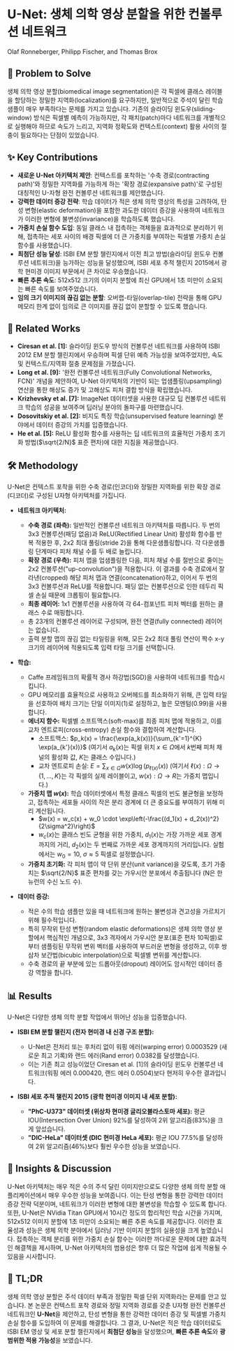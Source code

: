 # U-Net: 생체 의학 영상 분할을 위한 컨볼루션 네트워크

Olaf Ronneberger, Philipp Fischer, and Thomas Brox

## 🧩 Problem to Solve

생체 의학 영상 분할(biomedical image segmentation)은 각 픽셀에 클래스 레이블을 할당하는 정밀한 지역화(localization)를 요구하지만, 일반적으로 주석이 달린 학습 샘플이 매우 부족하다는 문제를 가지고 있습니다. 기존의 슬라이딩 윈도우(sliding-window) 방식은 픽셀별 예측이 가능하지만, 각 패치(patch)마다 네트워크를 개별적으로 실행해야 하므로 속도가 느리고, 지역화 정확도와 컨텍스트(context) 활용 사이의 절충이 필요하다는 단점이 있었습니다.

## ✨ Key Contributions

- **새로운 U-Net 아키텍처 제안**: 컨텍스트를 포착하는 '수축 경로(contracting path)'와 정밀한 지역화를 가능하게 하는 '확장 경로(expansive path)'로 구성된 대칭적인 U-자형 완전 컨볼루션 네트워크를 제안했습니다.
- **강력한 데이터 증강 전략**: 학습 데이터가 적은 생체 의학 영상의 특성을 고려하여, 탄성 변형(elastic deformation)을 포함한 과도한 데이터 증강을 사용하여 네트워크가 이러한 변형에 불변성(invariance)을 학습하도록 했습니다.
- **가중치 손실 함수 도입**: 동일 클래스 내 접촉하는 객체들을 효과적으로 분리하기 위해, 접촉하는 세포 사이의 배경 픽셀에 더 큰 가중치를 부여하는 픽셀별 가중치 손실 함수를 사용했습니다.
- **최첨단 성능 달성**: ISBI EM 분할 챌린지에서 이전 최고 방법(슬라이딩 윈도우 컨볼루션 네트워크)을 능가하는 성능을 달성했으며, ISBI 세포 추적 챌린지 2015에서 광학 현미경 이미지 부문에서 큰 차이로 우승했습니다.
- **빠른 추론 속도**: 512x512 크기의 이미지 분할에 최신 GPU에서 1초 미만이 소요되는 빠른 속도를 보여주었습니다.
- **임의 크기 이미지의 끊김 없는 분할**: 오버랩-타일(overlap-tile) 전략을 통해 GPU 메모리 한계 없이 임의로 큰 이미지를 끊김 없이 분할할 수 있도록 했습니다.

## 📎 Related Works

- **Ciresan et al. [1]:** 슬라이딩 윈도우 방식의 컨볼루션 네트워크를 사용하여 ISBI 2012 EM 분할 챌린지에서 우승하며 픽셀 단위 예측 가능성을 보여주었지만, 속도 및 컨텍스트/지역화 절충 문제점을 가졌습니다.
- **Long et al. [9]:** '완전 컨볼루션 네트워크(Fully Convolutional Networks, FCN)' 개념을 제안하여, U-Net 아키텍처의 기반이 되는 업샘플링(upsampling) 연산을 통한 해상도 증가 및 고해상도 피처 결합 방식을 확립했습니다.
- **Krizhevsky et al. [7]:** ImageNet 데이터셋을 사용한 대규모 딥 컨볼루션 네트워크 학습의 성공을 보여주며 딥러닝 분야의 돌파구를 마련했습니다.
- **Dosovitskiy et al. [2]:** 비지도 특징 학습(unsupervised feature learning) 분야에서 데이터 증강의 가치를 입증했습니다.
- **He et al. [5]:** ReLU 활성화 함수를 사용하는 딥 네트워크의 효율적인 가중치 초기화 방법($\sqrt{2/N}$ 표준 편차)에 대한 지침을 제공했습니다.

## 🛠️ Methodology

U-Net은 컨텍스트 포착을 위한 수축 경로(인코더)와 정밀한 지역화를 위한 확장 경로(디코더)로 구성된 U자형 아키텍처를 가집니다.

- **네트워크 아키텍처:**

  - **수축 경로 (좌측):** 일반적인 컨볼루션 네트워크 아키텍처를 따릅니다. 두 번의 3x3 컨볼루션(패딩 없음)과 ReLU(Rectified Linear Unit) 활성화 함수를 반복 적용한 후, 2x2 최대 풀링(stride 2)을 통해 다운샘플링합니다. 각 다운샘플링 단계마다 피처 채널 수를 두 배로 늘립니다.
  - **확장 경로 (우측):** 피처 맵을 업샘플링한 다음, 피처 채널 수를 절반으로 줄이는 2x2 컨볼루션("up-convolution")을 적용합니다. 이 결과를 수축 경로에서 잘라낸(cropped) 해당 피처 맵과 연결(concatenation)하고, 이어서 두 번의 3x3 컨볼루션과 ReLU를 적용합니다. 패딩 없는 컨볼루션으로 인한 테두리 픽셀 손실 때문에 크롭핑이 필요합니다.
  - **최종 레이어:** 1x1 컨볼루션을 사용하여 각 64-컴포넌트 피처 벡터를 원하는 클래스 수로 매핑합니다.
  - 총 23개의 컨볼루션 레이어로 구성되며, 완전 연결(fully connected) 레이어는 없습니다.
  - 출력 분할 맵의 끊김 없는 타일링을 위해, 모든 2x2 최대 풀링 연산이 짝수 x-y 크기의 레이어에 적용되도록 입력 타일 크기를 선택합니다.

- **학습:**

  - Caffe 프레임워크의 확률적 경사 하강법(SGD)을 사용하여 네트워크를 학습시킵니다.
  - GPU 메모리를 효율적으로 사용하고 오버헤드를 최소화하기 위해, 큰 입력 타일을 선호하여 배치 크기는 단일 이미지(1)로 설정하고, 높은 모멘텀(0.99)을 사용합니다.
  - **에너지 함수:** 픽셀별 소프트맥스(soft-max)를 최종 피처 맵에 적용하고, 이를 교차 엔트로피(cross-entropy) 손실 함수와 결합하여 계산합니다.
    - 소프트맥스: $p_k(x) = \frac{\exp(a_k(x))}{\sum_{k'=1}^{K} \exp(a_{k'}(x))}$ (여기서 $a_k(x)$는 픽셀 위치 $x \in \Omega$에서 $k$번째 피처 채널의 활성화 값, $K$는 클래스 수입니다.)
    - 교차 엔트로피 손실: $E = \sum_{x \in \Omega} w(x) \log(p_{\ell(x)}(x))$ (여기서 $\ell(x): \Omega \to \{1,...,K\}$는 각 픽셀의 실제 레이블이고, $w(x): \Omega \to R$는 가중치 맵입니다.)
  - **가중치 맵 $w(x)$:** 학습 데이터셋에서 특정 클래스 픽셀의 빈도 불균형을 보정하고, 접촉하는 세포들 사이의 작은 분리 경계에 더 큰 중요도를 부여하기 위해 미리 계산됩니다.
    - $w(x) = w_c(x) + w_0 \cdot \exp\left(-\frac{(d_1(x) + d_2(x))^2}{2\sigma^2}\right)$
    - $w_c(x)$는 클래스 빈도 균형을 위한 가중치, $d_1(x)$는 가장 가까운 세포 경계까지의 거리, $d_2(x)$는 두 번째로 가까운 세포 경계까지의 거리입니다. 실험에서는 $w_0 = 10$, $\sigma \approx 5$ 픽셀로 설정했습니다.
  - **가중치 초기화:** 각 피처 맵이 약 단위 분산(unit variance)을 갖도록, 초기 가중치는 $\sqrt{2/N}$ 표준 편차를 갖는 가우시안 분포에서 추출됩니다 (N은 한 뉴런의 수신 노드 수).

- **데이터 증강:**
  - 적은 수의 학습 샘플만 있을 때 네트워크에 원하는 불변성과 견고성을 가르치기 위해 필수적입니다.
  - 특히 무작위 탄성 변형(random elastic deformations)은 생체 의학 영상 분할에서 핵심적인 개념으로, 3x3 격자에서 가우시안 분포(표준 편차 10픽셀)로부터 샘플링된 무작위 변위 벡터를 사용하여 부드러운 변형을 생성하고, 이후 쌍삼차 보간법(bicubic interpolation)으로 픽셀별 변위를 계산합니다.
  - 수축 경로의 끝 부분에 있는 드롭아웃(dropout) 레이어도 암시적인 데이터 증강 역할을 합니다.

## 📊 Results

U-Net은 다양한 생체 의학 분할 작업에서 뛰어난 성능을 입증했습니다.

- **ISBI EM 분할 챌린지 (전자 현미경 내 신경 구조 분할):**

  - U-Net은 전처리 또는 후처리 없이 워핑 에러(warping error) 0.0003529 (새로운 최고 기록)와 랜드 에러(Rand error) 0.0382를 달성했습니다.
  - 이는 기존 최고 성능이었던 Ciresan et al. [1]의 슬라이딩 윈도우 컨볼루션 네트워크(워핑 에러 0.000420, 랜드 에러 0.0504)보다 현저히 우수한 결과입니다.

- **ISBI 세포 추적 챌린지 2015 (광학 현미경 이미지 내 세포 분할):**
  - **"PhC-U373" 데이터셋 (위상차 현미경 글리오블라스토마 세포):** 평균 IOU(Intersection Over Union) 92%를 달성하여 2위 알고리즘(83%)을 크게 앞섰습니다.
  - **"DIC-HeLa" 데이터셋 (DIC 현미경 HeLa 세포):** 평균 IOU 77.5%를 달성하여 2위 알고리즘(46%)보다 훨씬 우수한 성능을 보였습니다.

## 🧠 Insights & Discussion

U-Net 아키텍처는 매우 적은 수의 주석 달린 이미지만으로도 다양한 생체 의학 분할 애플리케이션에서 매우 우수한 성능을 보여줍니다. 이는 탄성 변형을 통한 강력한 데이터 증강 전략 덕분이며, 네트워크가 이러한 변형에 대한 불변성을 학습할 수 있도록 합니다. 또한, U-Net은 NVidia Titan GPU에서 10시간 정도의 합리적인 학습 시간을 가지며, 512x512 이미지 분할에 1초 미만이 소요되는 빠른 추론 속도를 제공합니다. 이러한 효율성과 성능은 생체 의학 분야에서 딥러닝 기반 이미지 분할의 실용성을 크게 높였습니다. 접촉하는 객체 분리를 위한 가중치 손실 함수는 이러한 까다로운 문제에 대한 효과적인 해결책을 제시하며, U-Net 아키텍처의 범용성은 향후 더 많은 작업에 쉽게 적용될 수 있음을 시사합니다.

## 📌 TL;DR

생체 의학 영상 분할은 주석 데이터 부족과 정밀한 픽셀 단위 지역화라는 문제를 안고 있습니다. 본 논문은 컨텍스트 포착 경로와 정밀 지역화 경로를 갖춘 U자형 완전 컨볼루션 네트워크인 **U-Net**을 제안하고, 탄성 변형을 통한 강력한 데이터 증강 및 픽셀별 가중치 손실 함수를 도입하여 이 문제를 해결합니다. 그 결과, U-Net은 적은 학습 데이터로도 ISBI EM 영상 및 세포 분할 챌린지에서 **최첨단 성능**을 달성했으며, **빠른 추론 속도**와 **광범위한 적용 가능성**을 보였습니다.
